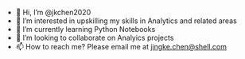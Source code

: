 - 👋 Hi, I’m @jkchen2020
- 👀 I’m interested in upskilling my skills in Analytics and related areas
- 🌱 I’m currently learning Python Notebooks
- 💞️ I’m looking to collaborate on Analyics projects
- 📫 How to reach me? Please email me at jingke.chen@shell.com

<!---
jkchen2020/jkchen2020 is a ✨ special ✨ repository because its `README.md` (this file) appears on your GitHub profile.
You can click the Preview link to take a look at your changes.
--->
